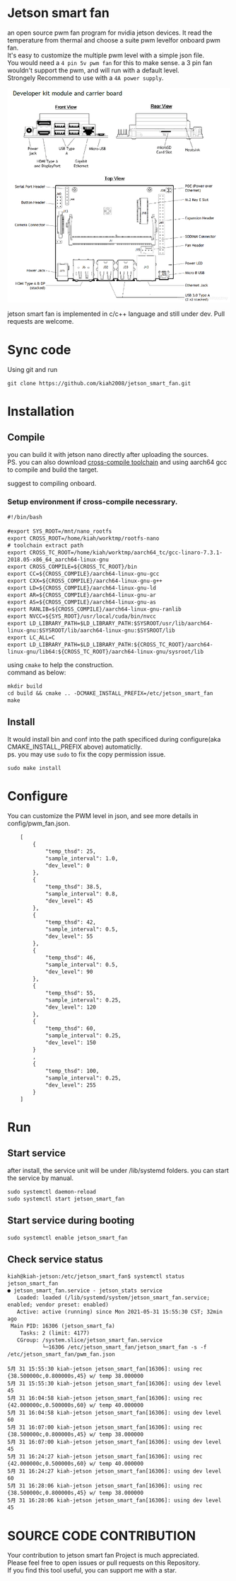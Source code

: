 # Jetson smart fan
an open source pwm fan program for nvidia jetson devices. It read the temperature from thermal and choose a suite pwm levelfor onboard pwm fan.  
It's easy to customize the multiple pwm level with a simple json file.  
You would need a `4 pin 5v pwm fan` for this to make sense. a 3 pin fan wouldn't support the pwm, and will run with a default level.  
Strongely Recommend to use with a `4A power supply`.

![nano fan](docs/nano_fan_layout.png)

jetson smart fan is implemented in c/c++ language and still under dev. Pull requests are welcome.

# Sync code
Using git and run 
```
git clone https://github.com/kiah2008/jetson_smart_fan.git
```

# Installation
## Compile

you can build it with jetson nano directly after uploading the sources.  
PS. you can also download [cross-compile toolchain](http://releases.linaro.org/components/toolchain/binaries/7.3-2018.05/aarch64-linux-gnu/gcc-linaro-7.3.1-2018.05-x86_64_aarch64-linux-gnu.tar.xz) and using aarch64 gcc to compile and build the target.   

suggest to compiling onboard.

### Setup environment if cross-compile necessrary.
```
#!/bin/bash

#export SYS_ROOT=/mnt/nano_rootfs
export CROSS_ROOT=/home/kiah/worktmp/rootfs-nano
# toolchain extract path
export CROSS_TC_ROOT=/home/kiah/worktmp/aarch64_tc/gcc-linaro-7.3.1-2018.05-x86_64_aarch64-linux-gnu
export CROSS_COMPILE=${CROSS_TC_ROOT}/bin
export CC=${CROSS_COMPILE}/aarch64-linux-gnu-gcc
export CXX=${CROSS_COMPILE}/aarch64-linux-gnu-g++
export LD=${CROSS_COMPILE}/aarch64-linux-gnu-ld
export AR=${CROSS_COMPILE}/aarch64-linux-gnu-ar
export AS=${CROSS_COMPILE}/aarch64-linux-gnu-as
export RANLIB=${CROSS_COMPILE}/aarch64-linux-gnu-ranlib
export NVCC=${SYS_ROOT}/usr/local/cuda/bin/nvcc
export LD_LIBRARY_PATH=$LD_LIBRARY_PATH:$SYSROOT/usr/lib/aarch64-linux-gnu:$SYSROOT/lib/aarch64-linux-gnu:$SYSROOT/lib
export LC_ALL=C
export LD_LIBRARY_PATH=$LD_LIBRARY_PATH:${CROSS_TC_ROOT}/aarch64-linux-gnu/lib64:${CROSS_TC_ROOT}/aarch64-linux-gnu/sysroot/lib
```

using `cmake` to help the construction.  
command as below:  
```
mkdir build
cd build && cmake .. -DCMAKE_INSTALL_PREFIX=/etc/jetson_smart_fan
make
```

## Install 
It would install bin and conf into the path specificed during configure(aka CMAKE_INSTALL_PREFIX above) automaticlly.  
ps. you may use `sudo` to fix the copy permission issue.
```
sudo make install
```

# Configure
You can customize the PWM level in json, and see more details  in config/pwm_fan.json.

```
    [
        {
            "temp_thsd": 25,
            "sample_interval": 1.0,
            "dev_level": 0
        },
        {
            "temp_thsd": 38.5,
            "sample_interval": 0.8,
            "dev_level": 45
        },
        {
            "temp_thsd": 42,
            "sample_interval": 0.5,
            "dev_level": 55
        },
        {
            "temp_thsd": 46,
            "sample_interval": 0.5,
            "dev_level": 90
        },
        {
            "temp_thsd": 55,
            "sample_interval": 0.25,
            "dev_level": 120
        },
        {
            "temp_thsd": 60,
            "sample_interval": 0.25,
            "dev_level": 150
        }
        ,
        {
            "temp_thsd": 100,
            "sample_interval": 0.25,
            "dev_level": 255
        }
    ]
```

# Run
## Start service
after install, the service unit will be under /lib/systemd folders.
you can start the service by manual.

```
sudo systemctl daemon-reload
sudo systemctl start jetson_smart_fan
```
## Start service during booting
```
sudo systemctl enable jetson_smart_fan
```

## Check service status

```
kiah@kiah-jetson:/etc/jetson_smart_fan$ systemctl status jetson_smart_fan
● jetson_smart_fan.service - jetson_stats service
   Loaded: loaded (/lib/systemd/system/jetson_smart_fan.service; enabled; vendor preset: enabled)
   Active: active (running) since Mon 2021-05-31 15:55:30 CST; 32min ago
 Main PID: 16306 (jetson_smart_fa)
    Tasks: 2 (limit: 4177)
   CGroup: /system.slice/jetson_smart_fan.service
           └─16306 /etc/jetson_smart_fan/jetson_smart_fan -s -f /etc/jetson_smart_fan/pwm_fan.json

5月 31 15:55:30 kiah-jetson jetson_smart_fan[16306]: using rec {38.500000c,0.800000s,45} w/ temp 38.000000
5月 31 15:55:30 kiah-jetson jetson_smart_fan[16306]: using dev level 45
5月 31 16:04:58 kiah-jetson jetson_smart_fan[16306]: using rec {42.000000c,0.500000s,60} w/ temp 40.000000
5月 31 16:04:58 kiah-jetson jetson_smart_fan[16306]: using dev level 60
5月 31 16:07:00 kiah-jetson jetson_smart_fan[16306]: using rec {38.500000c,0.800000s,45} w/ temp 38.000000
5月 31 16:07:00 kiah-jetson jetson_smart_fan[16306]: using dev level 45
5月 31 16:24:27 kiah-jetson jetson_smart_fan[16306]: using rec {42.000000c,0.500000s,60} w/ temp 40.000000
5月 31 16:24:27 kiah-jetson jetson_smart_fan[16306]: using dev level 60
5月 31 16:28:06 kiah-jetson jetson_smart_fan[16306]: using rec {38.500000c,0.800000s,45} w/ temp 38.000000
5月 31 16:28:06 kiah-jetson jetson_smart_fan[16306]: using dev level 45
```


# SOURCE CODE CONTRIBUTION
Your contribution to jetson smart fan Project is much appreciated.  
Please feel free to open issues or pull requests on this Repository.  
If you find this tool useful, you can support me with a star.
